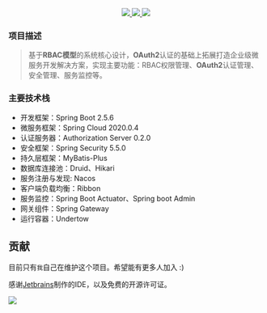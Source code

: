 <p align="center">
	<a target="_blank" href="https://github.com/zf1976/mayi/blob/main/LICENSE">
		<img src="https://img.shields.io/badge/license-MIT-blue.svg" ></img>
	</a>
	<a target="_blank" href="https://github.com/1976/mayi">
		<img src="https://img.shields.io/badge/version-2.5.6-brightgreen.svg" ></img>
	</a>
	<a target="_blank" href="https://www.oracle.com/technetwork/java/javase/downloads/index.html">
		<img src="https://img.shields.io/badge/JDK-17+-green.svg" ></img>
	</a>
</p>


### 项目描述
> 基于**RBAC模型**的系统核心设计，**OAuth2**认证的基础上拓展打造企业级微服务开发解决方案，实现主要功能：RBAC权限管理、**OAuth2**认证管理、安全管理、服务监控等。

### 主要技术栈
- 开发框架：Spring Boot 2.5.6
- 微服务框架：Spring Cloud 2020.0.4
- 认证服务器：Authorization Server 0.2.0
- 安全框架：Spring Security 5.5.0
- 持久层框架：MyBatis-Plus
- 数据库连接池：Druid、Hikari
- 服务注册与发现: Nacos
- 客户端负载均衡：Ribbon
- 服务监控：Spring Boot Actuator、Spring boot Admin
- 网关组件：Spring Gateway
- 运行容器：Undertow

## 贡献

目前只有`我`自己在维护这个项目。希望能有更多人加入 :)

感谢[Jetbrains](https://www.jetbrains.com/?from=mayi)制作的IDE，以及免费的开源许可证。

![](https://raw.githubusercontent.com/wkgcass/vproxy/master/doc/jetbrains.png)
